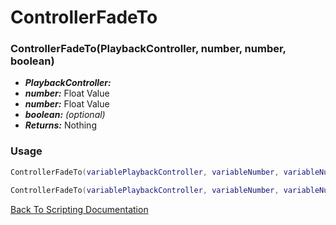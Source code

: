 # ControllerFadeTo

### ControllerFadeTo(PlaybackController, number, number, boolean)
- ***PlaybackController:*** 
- ***number:***  Float Value
- ***number:***  Float Value
- ***boolean:*** *(optional)* 
- ***Returns:*** Nothing

### Usage

```Lua
ControllerFadeTo(variablePlaybackController, variableNumber, variableNumber)
```

```Lua
ControllerFadeTo(variablePlaybackController, variableNumber, variableNumber, variableBoolean)
```



[Back To Scripting Documentation](../README.md)
